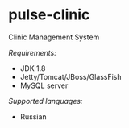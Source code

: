 # **pulse-clinic** #


Clinic Management System


*Requirements:*

* JDK 1.8
* Jetty/Tomcat/JBoss/GlassFish
* MySQL server

*Supported languages:*

* Russian
